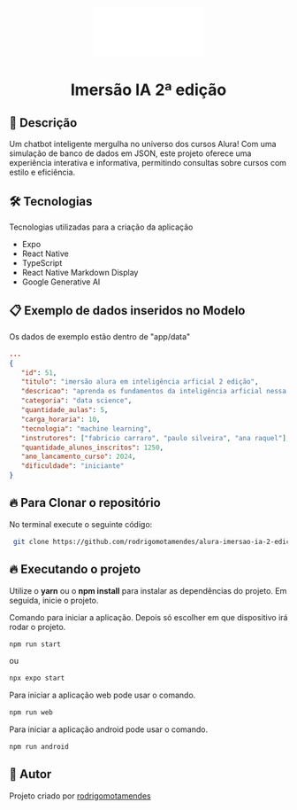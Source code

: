 <div align="center">
  <img src="./assets/icons/logo-alura.png" width="200">
  <h1>Imersão IA 2ª edição</h1>
</div>

## 🚀 Descrição

Um chatbot inteligente mergulha no universo dos cursos Alura! Com uma simulação de banco de dados em JSON, este projeto oferece uma experiência interativa e informativa, permitindo consultas sobre cursos com estilo e eficiência.

## 🛠 Tecnologias

Tecnologias utilizadas para a criação da aplicação

- Expo
- React Native
- TypeScript
- React Native Markdown Display
- Google Generative AI

## 📋 Exemplo de dados inseridos no Modelo

Os dados de exemplo estão dentro de "app/data"

```json
...
{
   "id": 51,
   "titulo": "imersão alura em inteligência arficial 2 edição",
   "descricao": "aprenda os fundamentos da inteligência arficial nessa semana de conteúdos",
   "categoria": "data science",
   "quantidade_aulas": 5,
   "carga_horaria": 10,
   "tecnologia": "machine learning",
   "instrutores": ["fabricio carraro", "paulo silveira", "ana raquel"],
   "quantidade_alunos_inscritos": 1250,
   "ano_lancamento_curso": 2024,
   "dificuldade": "iniciante"
}
```

## 🔥 Para Clonar o repositório

No terminal execute o seguinte código:

```bash
 git clone https://github.com/rodrigomotamendes/alura-imersao-ia-2-edicao
```

## 🔥 Executando o projeto

Utilize o **yarn** ou o **npm install** para instalar as dependências do projeto. Em seguida, inicie o projeto.

Comando para iniciar a aplicação. Depois só escolher em que dispositivo irá rodar o projeto.

```bash
npm run start
```

ou

```bash
npx expo start
```

Para iniciar a aplicação web pode usar o comando.

```bash
npm run web
```

Para iniciar a aplicação android pode usar o comando.

```bash
npm run android
```

## 💜 Autor

Projeto criado por [rodrigomotamendes](https://www.linkedin.com/in/rodrigo-mota-mendes/)
